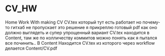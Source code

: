 # CV_HW
Home Work With making CV
CV.tex который тут есть работает но почему-то гитхаб не пропускает это решение
я прикреплю готовый pdf как оно должно выглядеть и супер упрощенный вариант 
CV.tex находится в Content, там же по колличеству коммитов можно понять как я пытался все починить..
В Content Находится CV.tex из которого через workflow делается Content/CV.pdf

